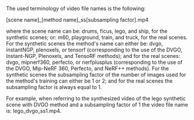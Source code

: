 The used terminology of video file names is the following:

[scene name]_[method name]_ss[subsampling factor].mp4

where the scene name can be: drums, ficus, lego, and ship, for the synthetic scenes; or: m60, playground, train, and truck, for the real scenes. For the synthetic scenes the method's name can either be: dvgo, instantNGP, plenoxels, or tensorf (corresponding to the use of the DVGO, Instant-NGP, Plenoxels, and TensoRF methods); and for the real scenes: dvgo, mipnerf360, perfecto, or nerfplusplus (corresponding to the use of the DVGO, Mip-NeRF 360, Perfecto, and NeRF++ methods). For the synthetic scenes the subsampling factor of the number of images used for the method's training can either be 1 or 2; and for the real scenes the subsampling factor is always equal to 1. 

For example, when referring to the synthesized video of the lego synthetic scene with DVGO method and a subsampling factor of 1 the video file name is: lego_dvgo_ss1.mp4.
